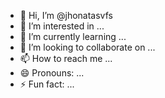 - 👋 Hi, I’m @jhonatasvfs
- 👀 I’m interested in ...
- 🌱 I’m currently learning ...
- 💞️ I’m looking to collaborate on ...
- 📫 How to reach me ...
- 😄 Pronouns: ...
- ⚡ Fun fact: ...

<!---
jhonatasvfs/jhonatasvfs is a ✨ special ✨ repository because its `README.md` (this file) appears on your GitHub profile.
You can click the Preview link to take a look at your changes.
--->
